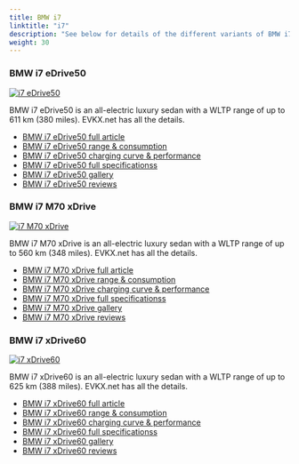 ```yaml
---
title: BMW i7
linktitle: "i7"
description: "See below for details of the different variants of BMW i7"
weight: 30
---
```

### BMW i7 eDrive50

<a href="i7_edrive50/"><img src="https://media.evkx.net/multimedia/models/bmw/i7/i7_edrive50/main_1_st.jpg" class="img-fluid" alt="i7 eDrive50" ></a>

BMW i7 eDrive50 is an all-electric luxury sedan with a WLTP range of up to 611 km (380 miles). EVKX.net has all the details. 

- [BMW i7 eDrive50 full article](i7_edrive50/)
- [BMW i7 eDrive50 range & consumption](i7_edrive50/rangeandconsumption/)
- [BMW i7 eDrive50 charging curve & performance](i7_edrive50/chargingcurve/)
- [BMW i7 eDrive50 full specificationss](i7_edrive50/specifications/)
- [BMW i7 eDrive50 gallery](i7_edrive50/gallery/)
- [BMW i7 eDrive50 reviews](i7_edrive50/reviews/)

### BMW i7 M70 xDrive

<a href="i7_m70_xdrive/"><img src="https://media.evkx.net/multimedia/models/bmw/i7/i7_m70_xdrive/main_1_st.jpg" class="img-fluid" alt="i7 M70 xDrive" ></a>

BMW i7 M70 xDrive is an all-electric luxury sedan with a WLTP range of up to 560 km (348 miles). EVKX.net has all the details. 

- [BMW i7 M70 xDrive full article](i7_m70_xdrive/)
- [BMW i7 M70 xDrive range & consumption](i7_m70_xdrive/rangeandconsumption/)
- [BMW i7 M70 xDrive charging curve & performance](i7_m70_xdrive/chargingcurve/)
- [BMW i7 M70 xDrive full specificationss](i7_m70_xdrive/specifications/)
- [BMW i7 M70 xDrive gallery](i7_m70_xdrive/gallery/)
- [BMW i7 M70 xDrive reviews](i7_m70_xdrive/reviews/)

### BMW i7 xDrive60

<a href="i7_xdrive60/"><img src="https://media.evkx.net/multimedia/models/bmw/i7/i7_xdrive60/main_1_st.jpg" class="img-fluid" alt="i7 xDrive60" ></a>

BMW i7 xDrive60 is an all-electric luxury sedan with a WLTP range of up to 625 km (388 miles). EVKX.net has all the details. 

- [BMW i7 xDrive60 full article](i7_xdrive60/)
- [BMW i7 xDrive60 range & consumption](i7_xdrive60/rangeandconsumption/)
- [BMW i7 xDrive60 charging curve & performance](i7_xdrive60/chargingcurve/)
- [BMW i7 xDrive60 full specificationss](i7_xdrive60/specifications/)
- [BMW i7 xDrive60 gallery](i7_xdrive60/gallery/)
- [BMW i7 xDrive60 reviews](i7_xdrive60/reviews/)


